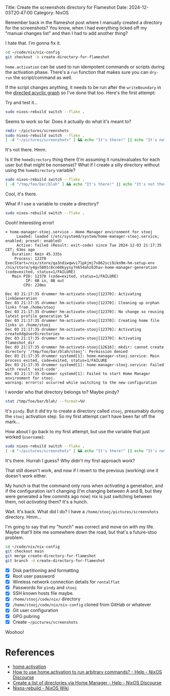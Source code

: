 Title: Create the screenshots directory for Flameshot
Date: 2024-12-03T20:47:00
Category: NixOS

Remember back in the <!--TODO Insert link to 18-install_flameshot --> flameshot post where I manually created a directory for the screenshots? You know, when I had everything ticked off my "manual changes list" and then I had to add another thing?

I hate that. I'm gonna fix it.

```bash
cd ~/code/nix/nix-config
git checkout -b create-directory-for-flameshot
```

`home.activation` can be used to run idempotent commands or scripts during the activation phase. There's a `run`  function that makes sure you can `dry-run` the script/command as well.

If the script changes anything, it needs to be run after the `writeBoundary` in the [directed acyclic graph](https://en.wikipedia.org/w/index.php?title=Directed_acyclic_graph) so I've done that too. Here's the first attempt:

<!-- TODO Link to commit b5b07f7 -->

Try and test it...

```bash
sudo nixos-rebuild switch --flake .
```

Seems to work so far. Does it actually do what it's meant to?

```bash
rmdir ~/pictures/screenshots
sudo nixos-rebuild switch --flake .
[ -d "~/pictures/screenshots" ] && echo "It's there!" || echo "It's not there"
```

It's not there. Hmm.

Is it the `homeDirectory` thing there (I'm assuming it runs/evaluates for each user but that might be nonsense)? What if I create a silly directory without using the `homeDirectory` variable?

<!-- TODO Link to commit b9fd841 -->

```bash
sudo nixos-rebuild switch --flake .
[ -d "/tmp/foo/bar/blah" ] && echo "It's there!" || echo "It's not there"
```

Cool, it's there. 

What if I use a variable to create a directory?

<!-- TODO Link to commit dc8cb99 -->

```bash
sudo nixos-rebuild switch --flake .
```

Oooh! Interesting error!

```
× home-manager-stooj.service - Home Manager environment for stooj
     Loaded: loaded (/etc/systemd/system/home-manager-stooj.service; enabled; preset: enabled)
     Active: failed (Result: exit-code) since Tue 2024-12-03 21:17:35 CET; 63ms ago
   Duration: 6min 45.335s
    Process: 12370 ExecStart=/nix/store/qa3ndiwqwvi71pkjmj7v862sci9ikn9m-hm-setup-env /nix/store/y4gv5801c8cn68kyysy7n654ahz63hav-home-manager-generation (code=exited, status=1/FAILURE)
   Main PID: 12370 (code=exited, status=1/FAILURE)
         IP: 0B in, 0B out
        CPU: 220ms

Dec 03 21:17:35 drummer hm-activate-stooj[12370]: Activating linkGeneration
Dec 03 21:17:35 drummer hm-activate-stooj[12370]: Cleaning up orphan links from /home/stooj
Dec 03 21:17:35 drummer hm-activate-stooj[12370]: No change so reusing latest profile generation 54
Dec 03 21:17:35 drummer hm-activate-stooj[12370]: Creating home file links in /home/stooj
Dec 03 21:17:35 drummer hm-activate-stooj[12370]: Activating createXdgUserDirectories
Dec 03 21:17:35 drummer hm-activate-stooj[12370]: Activating flameshot_dir
Dec 03 21:17:35 drummer hm-activate-stooj[12616]: mkdir: cannot create directory ‘/tmp/foo/bar/blah/stooj’: Permission denied
Dec 03 21:17:35 drummer systemd[1]: home-manager-stooj.service: Main process exited, code=exited, status=1/FAILURE
Dec 03 21:17:35 drummer systemd[1]: home-manager-stooj.service: Failed with result 'exit-code'.
Dec 03 21:17:35 drummer systemd[1]: Failed to start Home Manager environment for stooj.
warning: error(s) occurred while switching to the new configuration
```

I wonder who that directory belongs to? Maybe pindy?

```bash
stat /tmp/foo/bar/blah/ --format=%U
```

It's `pindy`. But it *did* try to create a directory called `stooj`, presumably during the `stooj` activation step. So my first attempt can't have been far off the mark...

How about I go back to my first attempt, but use the variable that just worked (`username`):

<!-- TODO Link to commit c00001e -->

```bash
sudo nixos-rebuild switch --flake .
[ -d "~/pictures/screenshots" ] && echo "It's there!" || echo "It's not there"
```

It's there. Hurrah I guess? Why didn't my first approach work?

<!-- TODO Link to commit 4127c3f -->

That still doesn't work, and now if I revert to the previous (working) one it doesn't work either.

<!-- TODO insert confused gif -->

My hunch is that the command only runs when *activating* a generation, and if the configuration isn't changing (I'm changing between A and B, but they were generated a few commits ago now) nix is just switching between them, not _activating_ them? It's a hunch.

Wait. It's back. What did I do? I have a `/home/stooj/pictures/screenshots` directory. Hmm...

I'm going to say that my "hunch" was correct and move on with my life. Maybe that'll bite me somewhere down the road, but that's a future-stoo problem.

```bash
cd ~/code/nix/nix-config
git checkout main
git merge create-directory-for-flameshot
git branch -d create-directory-for-flameshot
```

- [x] Disk partitioning and formatting
- [x] Root user password
- [x] Wireless network connection details for `rentalflat`
- [x] Passwords for `pindy` and `stooj`
- [x] SSH known hosts file maybe.
- [x] `/home/stooj/code/nix/` directory
- [x] `/home/stooj/code/nix/nix-config` cloned from GitHab or whatever
- [x] Git user configuration
- [x] GPG pubring
- [x] Create `~/pictures/screenshots`

Woohoo!

# References

- [home.activation](https://nix-community.github.io/home-manager/options.xhtml#opt-home.activation)
- [How to use home.activation to run arbitrary commands? - Help - NixOS Discourse](https://discourse.nixos.org/t/how-to-use-home-activation-to-run-arbitrary-commands/46749)
- [Create a list of directories via Home Manager - Help - NixOS Discourse](https://discourse.nixos.org/t/create-a-list-of-directories-via-home-manager/41255)
- [Nixos-rebuild - NixOS Wiki](https://nixos.wiki/wiki/Nixos-rebuild)
